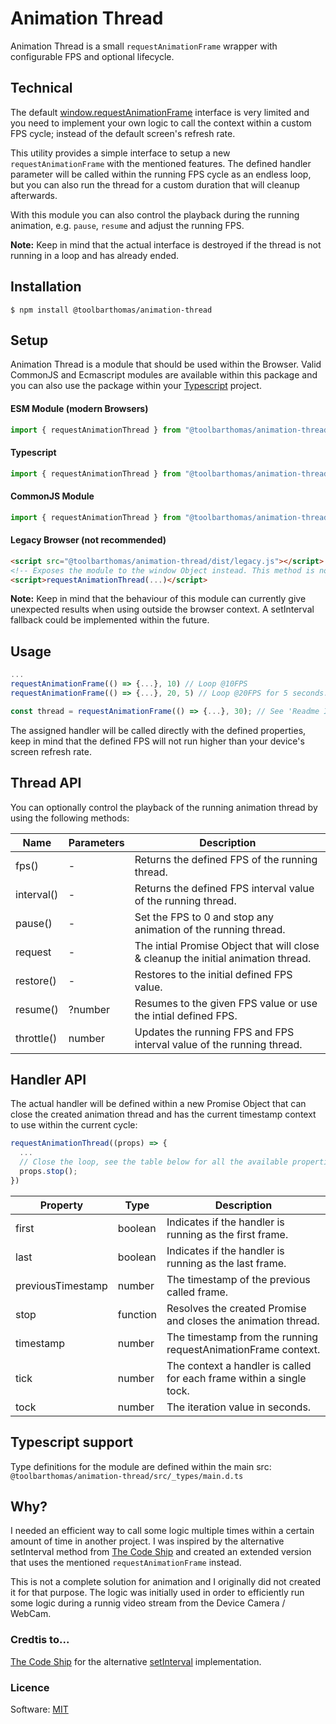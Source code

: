 # Animation Thread

Animation Thread is a small `requestAnimationFrame` wrapper with configurable FPS and optional lifecycle.

## Technical

The default [window.requestAnimationFrame](https://developer.mozilla.org/en-US/docs/Web/API/window/requestAnimationFrame) interface is very limited and you need to implement your own logic to call the context within a custom FPS cycle; instead of the default screen's refresh rate.

This utility provides a simple interface to setup a new `requestAnimationFrame` with the mentioned features. The defined handler parameter will be called within the running FPS cycle as an endless loop, but you can also run the thread for a custom duration that will cleanup afterwards.

With this module you can also control the playback during the running animation, e.g. `pause`, `resume` and adjust the running FPS.

**Note:** Keep in mind that the actual interface is destroyed if the thread is not running in a loop and has already ended.

## Installation

```shell
$ npm install @toolbarthomas/animation-thread

```

## Setup

Animation Thread is a module that should be used within the Browser. Valid CommonJS and Ecmascript modules are available within this package and you can also use the package within your [Typescript](https://www.typescriptlang.org/) project.

#### ESM Module (modern Browsers)
```ts
import { requestAnimationThread } from "@toolbarthomas/animation-thread/dist/index.js"

```

#### Typescript
```ts
import { requestAnimationThread } from "@toolbarthomas/animation-thread"

```

#### CommonJS Module
```ts
import { requestAnimationThread } from "@toolbarthomas/animation-thread/dist/index.cjs"

```

#### Legacy Browser (not recommended)
```html
<script src="@toolbarthomas/animation-thread/dist/legacy.js"></script>
<!-- Exposes the module to the window Object instead. This method is not recommended! -->
<script>requestAnimationThread(...)</script>

```

**Note:** Keep in mind that the behaviour of this module can currently give unexpected results when using outside the browser context. A setInterval fallback could be implemented within the future.

## Usage

```js
...
requestAnimationFrame(() => {...}, 10) // Loop @10FPS
requestAnimationFrame(() => {...}, 20, 5) // Loop @20FPS for 5 seconds.

const thread = requestAnimationFrame(() => {...}, 30); // See 'Readme Interface' section regarding the instance API.

```

The assigned handler will be called directly with the defined properties, keep in mind that the defined FPS will not run higher than your device's screen refresh rate.

## Thread API

You can optionally control the playback of the running animation thread by using the following methods:

| Name       | Parameters | Description                                                                       |
| ---------- | ---------- | --------------------------------------------------------------------------------- |
| fps()      | -          | Returns the defined FPS of the running thread.                                    |
| interval() | -          | Returns the defined FPS interval value of the running thread.                     |
| pause()    | -          | Set the FPS to 0 and stop any animation of the running thread.                    |
| request    | -          | The intial Promise Object that will close & cleanup the initial animation thread. |
| restore()  | -          | Restores to the initial defined FPS value.                                        |
| resume()   | ?number    | Resumes to the given FPS value or use the intial defined FPS.                     |
| throttle() | number     | Updates the running FPS and FPS interval value of the running thread.             |

## Handler API

The actual handler will be defined within a new Promise Object that can close the created animation thread and has the current timestamp context to use within the current cycle:

```js
requestAnimationThread((props) => {
  ...
  // Close the loop, see the table below for all the available properties:
  props.stop();
})

```

| Property          | Type     | Description                                                          |
| ----------------- | -------- | -------------------------------------------------------------------- |
| first             | boolean  | Indicates if the handler is running as the first frame.              |
| last              | boolean  | Indicates if the handler is running as the last frame.               |
| previousTimestamp | number   | The timestamp of the previous called frame.                          |
| stop              | function | Resolves the created Promise and closes the animation thread.        |
| timestamp         | number   | The timestamp from the running requestAnimationFrame context.        |
| tick              | number   | The context a handler is called for each frame within a single tock. |
| tock              | number   | The iteration value in seconds.                                      |

## Typescript support

Type definitions for the module are defined within the main src: `@toolbarthomas/animation-thread/src/_types/main.d.ts`

## Why?

I needed an efficient way to call some logic multiple times within a certain amount of time in another project. I was inspired by the alternative setInterval method from [The Code Ship](https://www.thecodeship.com/web-development/alternative-to-javascript-evil-setinterval/) and created an extended version that uses the mentioned `requestAnimationFrame` instead.

This is not a complete solution for animation and I originally did not created it for that purpose. The logic was initially used in order to efficiently run some logic during a runnig video stream from the Device Camera / WebCam.

### Credtis to...

[The Code Ship](https://www.thecodeship.com) for the alternative [setInterval](https://www.thecodeship.com) implementation.

### Licence

Software: [MIT](./LICENSE)
